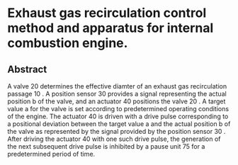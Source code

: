# Exhaust gas recirculation control method and apparatus for internal combustion engine.

## Abstract
A valve 20 determines the effective diamter of an exhaust gas recirculation passage 10 . A position sensor 30 provides a signal representing the actual position b of the valve, and an actuator 40 positions the valve 20 . A target value a for the valve is set according to predetermined operating conditions of the engine. The actuator 40 is driven with a drive pulse corresponding to a positional deviation between the target value a and the actual position b of the valve as represented by the signal provided by the position sensor 30 . After driving the actuator 40 with one such drive pulse, the generation of the next subsequent drive pulse is inhibited by a pause unit 75 for a predetermined period of time.